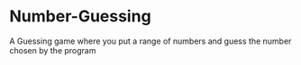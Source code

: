 # Number-Guessing
A Guessing game where you put a range of numbers and guess the number chosen by the program
